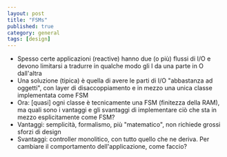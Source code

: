 ```yaml
---
layout: post
title: "FSMs"
published: true
category: general
tags: [design]
---
```


* Spesso certe applicazioni (reactive) hanno due (o più) flussi di I/O e devono limitarsi 
  a tradurre in qualche modo gli I da una parte in O dall'altra
* Una soluzione (tipica) è quella di avere le parti di I/O "abbastanza ad oggetti", con layer di disaccoppiamento
  e in mezzo una unica classe implementata come FSM
* Ora: [quasi] ogni classe è tecnicamente una FSM (finitezza della RAM), ma quali sono i vantaggi e gli svantaggi
  di implementare ciò che sta in mezzo esplicitamente come FSM?
* Vantaggi: semplicità, formalismo, più "matematico", non richiede grossi sforzi di design
* Svantaggi: controller monolitico, con tutto quello che ne deriva. Per cambiare il comportamento dell'applicazione, come faccio?
